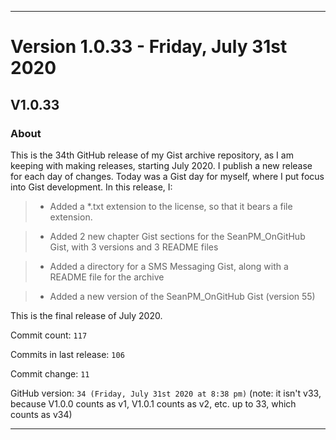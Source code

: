 
***

# Version 1.0.33 - Friday, July 31st 2020

## V1.0.33

### About

This is the 34th GitHub release of my Gist archive repository, as I am keeping with making releases, starting July 2020. I publish a new release for each day of changes. Today was a Gist day for myself, where I put focus into Gist development. In this release, I:

> * Added a *.txt extension to the license, so that it bears a file extension.

> * Added 2 new chapter Gist sections for the SeanPM_OnGitHub Gist, with 3 versions and 3 README files

> * Added a directory for a SMS Messaging Gist, along with a README file for the archive

> * Added a new version of the SeanPM_OnGitHub Gist (version 55)

This is the final release of July 2020.

Commit count: `117`

Commits in last release: `106`

Commit change: `11`

GitHub version: `34 (Friday, July 31st 2020 at 8:38 pm)` (note: it isn't v33, because V1.0.0 counts as v1, V1.0.1 counts as v2, etc. up to 33, which counts as v34)

***
